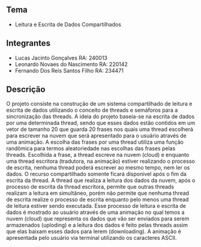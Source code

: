 ## Tema
* Leitura e Escrita de Dados Compartilhados

## Integrantes
* Lucas Jacinto Gonçalves     RA: 240013
* Leonardo Novaes do Nascimento     RA: 220142
* Fernando Dos Reis Santos Filho                    RA: 234471

## Descrição
O projeto consiste na construção de um sistema compartilhado de leitura e escrita de dados utilizando o conceito de threads e semáforos para a sincronização das threads.
A ideia do projeto baseia-se na escrita de dados por uma determinada thread, sendo que esses dados estão contidos em um vetor de tamanho 20 que guarda 20 frases nos quais uma thread escolherá para escrever na nuvem que será apresentado para o usuário através de uma animação. A escolha das frases por uma thread utiliza uma função randômica para termos aleatoriedade nas escolhas das frases pelas threads. Escolhida a frase, a thread escreve na nuvem (cloud) e enquanto uma thread escritora (tradutora, na animação) estiver realizando o processo de escrita, nenhuma thread poderá escrever ao mesmo tempo, nem ler os dados. O recurso compartilhado somente ficará disponível após o fim da escrita da thread.
A thread que realiza a leitura dos dados da nuvem, após o processo de escrita da thread escritora, permite que outras threads realizam a leitura em simultâneo, porém não permite que nenhuma thread de escrita realize o processo de escrita enquanto pelo menos uma thread de leitura estiver sendo executada. Esse processo de leitura e escrita de dados é mostrado ao usuário através de uma animação no qual temos a nuvem (cloud) que representa os dados que vão ser enviados para serem armazenados (uploding) e a leitura dos dados é feito pelas threads assim que elas baixam esses dados para lerem (downloading). A animação é apresentada pelo usuário via terminal utilizando os caracteres ASCII.
